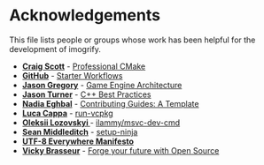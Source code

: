 # Acknowledgements

This file lists people or groups whose work has been helpful for the development of imogrify.

* **[Craig Scott](https://crascit.com/about)** - [Professional CMake](https://crascit.com/professional-cmake)
* **[GitHub](https://github.com)** - [Starter Workflows](https://github.com/actions/starter-workflows)
* **[Jason Gregory](https://www.gameenginebook.com/bio.html)** - [Game Engine Architecture](https://www.gameenginebook.com)
* **[Jason Turner](https://github.com/lefticus)** - [C++ Best Practices ](https://github.com/cpp-best-practices)
* **[Nadia Eghbal](https://github.com/nayafia)** - [Contributing Guides: A Template](https://github.com/nayafia/contributing-template)
* **[Luca Cappa](https://github.com/lukka)** - [run-vcpkg](https://github.com/lukka/run-vcpkg)
* **[Oleksii Lozovskyi ](https://github.com/ilammy)** - [ilammy/msvc-dev-cmd](https://github.com/ilammy/msvc-dev-cmd)
* **[Sean Middleditch](https://seanmiddleditch.github.io)** - [setup-ninja](https://github.com/seanmiddleditch/gha-setup-ninja)
* **[UTF-8 Everywhere Manifesto](http://utf8everywhere.org)**
* **[Vicky Brasseur](https://www.vmbrasseur.com)** - [Forge your future with Open Source](https://pragprog.com/titles/vbopens/forge-your-future-with-open-source)
